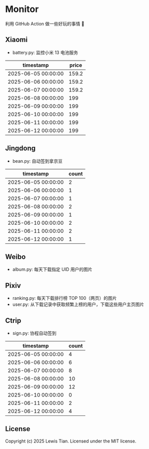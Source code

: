# Monitor

利用 GitHub Action 做一些好玩的事情 🤣

## Xiaomi

- battery.py: 监控小米 13 电池服务

<!-- xiaomi13battery-start -->

| timestamp | price |
| --- | --- |
| 2025-06-05 00:00:00 | 159.2 |
| 2025-06-06 00:00:00 | 159.2 |
| 2025-06-07 00:00:00 | 159.2 |
| 2025-06-08 00:00:00 | 199 |
| 2025-06-09 00:00:00 | 199 |
| 2025-06-10 00:00:00 | 199 |
| 2025-06-11 00:00:00 | 199 |
| 2025-06-12 00:00:00 | 199 |

<!-- xiaomi13battery-end -->

## Jingdong

- bean.py: 自动签到拿京豆

<!-- jingdongbean-start -->

| timestamp | count |
| --- | --- |
| 2025-06-05 00:00:00 | 2 |
| 2025-06-06 00:00:00 | 1 |
| 2025-06-07 00:00:00 | 1 |
| 2025-06-08 00:00:00 | 2 |
| 2025-06-09 00:00:00 | 1 |
| 2025-06-10 00:00:00 | 2 |
| 2025-06-11 00:00:00 | 2 |
| 2025-06-12 00:00:00 | 1 |

<!-- jingdongbean-end -->

## Weibo

- album.py: 每天下载指定 UID 用户的图片

## Pixiv

- ranking.py: 每天下载排行榜 TOP 100（两页）的图片
- user.py: 从下载记录中获取频繁上榜的用户，下载这些用户主页图片

## Ctrip

- sign.py: 协程自动签到

<!-- ctrip_sign-start -->

| timestamp | count |
| --- | --- |
| 2025-06-05 00:00:00 | 4 |
| 2025-06-06 00:00:00 | 6 |
| 2025-06-07 00:00:00 | 8 |
| 2025-06-08 00:00:00 | 10 |
| 2025-06-09 00:00:00 | 12 |
| 2025-06-10 00:00:00 | 0 |
| 2025-06-11 00:00:00 | 2 |
| 2025-06-12 00:00:00 | 4 |

<!-- ctrip_sign-end -->

## License

Copyright (c) 2025 Lewis Tian. Licensed under the MIT license.
